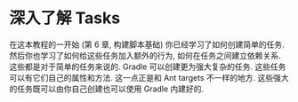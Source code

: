 # 深入了解 Tasks

在这本教程的一开始 (第 6 章, 构建脚本基础) 你已经学习了如何创建简单的任务. 然后你也学习了如何给这些任务加入额外的行为, 如何在任务之间建立依赖关系. 这些都是对于简单的任务来说的. Gradle 可以创建更为强大复杂的任务. 这些任务可以有它们自己的属性和方法. 这一点正是和 Ant targets 不一样的地方. 这些强大的任务既可以由你自己创建也可以使用 Gradle 内建好的.

